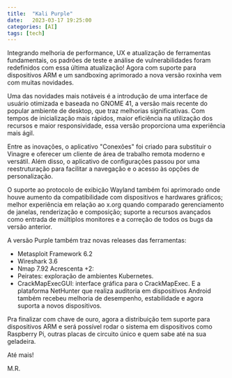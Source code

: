 ```yaml
---
title:  "Kali Purple"
date:   2023-03-17 19:25:00
categories: [AI]
tags: [tech]
---
```


Integrando melhoria de performance, UX e atualização de ferramentas fundamentais, os padrões de teste e análise de vulnerabilidades foram redefinidos com essa última atualização! Agora com suporte para dispositivos ARM e um sandboxing aprimorado a nova versão roxinha vem com muitas novidades.

<!--mais-->

Uma das novidades mais notáveis é a introdução de uma interface de usuário otimizada e baseada no GNOME 41, a versão mais recente do popular ambiente de desktop, que traz melhorias significativas. Com tempos de inicialização mais rápidos, maior eficiência na utilização dos recursos e maior responsividade, essa versão proporciona uma experiência mais ágil.

Entre as inovações, o aplicativo "Conexões" foi criado para substituir o Vinagre e oferecer um cliente de área de trabalho remota moderno e versátil. Além disso, o aplicativo de configurações passou por uma reestruturação para facilitar a navegação e o acesso às opções de personalização. 

O suporte ao protocolo de exibição Wayland também foi aprimorado onde houve aumento da compatibilidade com dispositivos e hardwares gráficos; melhor experiência em relação ao x.org quando comparado gerenciamento de janelas, renderização e composição; suporte a recursos avançados como entrada de múltiplos monitores e a correção de todos os bugs da versão anterior.

A versão Purple também traz novas releases das ferramentas: 
- Metasploit Framework 6.2
- Wireshark 3.6
- Nmap 7.92
Acrescenta +2:
- Peirates: exploração de ambientes Kubernetes.
- CrackMapExecGUI: interface gráfica para o CrackMapExec.
E a plataforma NetHunter que realiza auditoria em dispositivos Android também recebeu melhoria de desempenho, estabilidade e agora suporta a novos dispositivos.

Pra finalizar com chave de ouro, agora a distribuição tem suporte para dispositivos ARM e será possível rodar o sistema em dispositivos como Raspberry Pi, outras placas de circuito único e quem sabe até na sua geladeira.

Até mais!

M.R.
